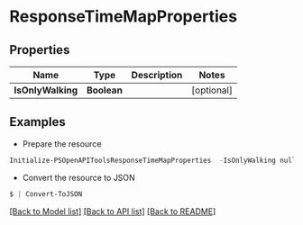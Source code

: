 # ResponseTimeMapProperties
## Properties

Name | Type | Description | Notes
------------ | ------------- | ------------- | -------------
**IsOnlyWalking** | **Boolean** |  | [optional] 

## Examples

- Prepare the resource
```powershell
Initialize-PSOpenAPIToolsResponseTimeMapProperties  -IsOnlyWalking null
```

- Convert the resource to JSON
```powershell
$ | Convert-ToJSON
```

[[Back to Model list]](../README.md#documentation-for-models) [[Back to API list]](../README.md#documentation-for-api-endpoints) [[Back to README]](../README.md)


